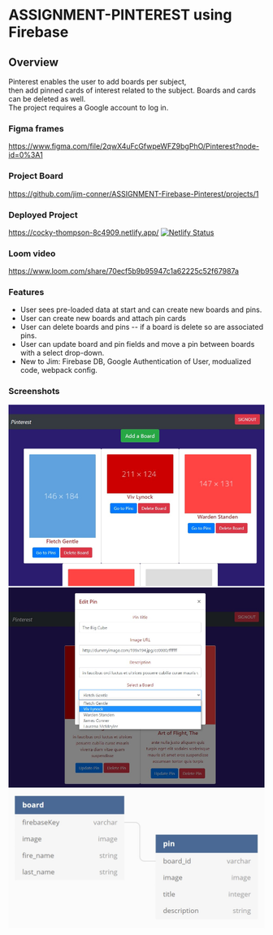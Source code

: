 # ASSIGNMENT-PINTEREST using Firebase

## Overview 
Pinterest enables the user to add boards per subject,\
then add pinned cards of interest related to the subject.
Boards and cards can be deleted as well.\
The project requires a Google account to log in.


### Figma frames
https://www.figma.com/file/2qwX4uFcGfwpeWFZ9bgPhO/Pinterest?node-id=0%3A1

### Project Board
https://github.com/jim-conner/ASSIGNMENT-Firebase-Pinterest/projects/1

### Deployed Project
https://cocky-thompson-8c4909.netlify.app/ [![Netlify Status](https://api.netlify.com/api/v1/badges/0984cab0-32f6-46d7-ba14-ce3cb4e50244/deploy-status)](https://app.netlify.com/sites/cocky-thompson-8c4909/deploys)
### Loom video
https://www.loom.com/share/70ecf5b9b95947c1a62225c52f67987a

### Features
- User sees pre-loaded data at start and can create new boards and pins.
- User can create new boards and attach pin cards
- User can delete boards and pins -- if a board is delete so are associated pins.
- User can update board and pin fields and move a pin between boards with a select drop-down.
- New to Jim: Firebase DB, Google Authentication of User, modualized code, webpack config.

### Screenshots
![Pinterest start](https://github.com/jim-conner/ASSIGNMENT-Firebase-Pinterest/blob/main/Pinterest%20screenshot%201.jpg)
![Pinterest updat pin](https://github.com/jim-conner/ASSIGNMENT-Firebase-Pinterest/blob/main/Pinterest%20screenshot%202.jpg)
![Pinterest ERD](https://github.com/jim-conner/ASSIGNMENT-Firebase-Pinterest/blob/main/Pinterest%20screenshot%20erd.jpg)
